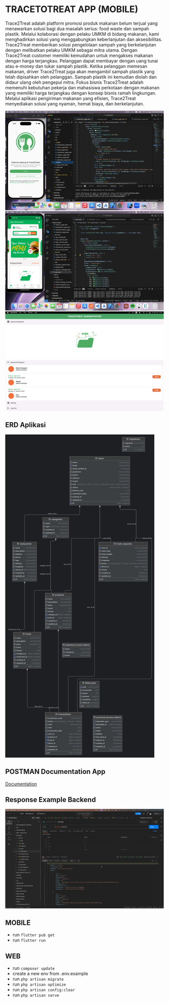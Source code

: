 # TRACETOTREAT APP (MOBILE)

Trace2Treat adalah platform promosi produk makanan belum terjual yang menawarkan solusi bagi dua masalah serius: food waste dan sampah plastik. Melalui kolaborasi dengan pelaku UMKM di bidang makanan, kami menghadirkan solusi yang menggabungkan keberlanjutan dan aksesibilitas. Trace2Treat memberikan solusi pengelolaan sampah yang berkelanjutan dengan melibatkan pelaku UMKM sebagai mitra utama. Dengan Trace2Treat customer memiliki kemudahan untuk mengakses makanan dengan harga terjangkau. Pelanggan dapat membayar dengan uang tunai atau e-money dan tukar sampah plastik. Ketika pelanggan memesan makanan, driver Trace2Treat juga akan mengambil sampah plastik yang telah dipisahkan oleh pelanggan. Sampah plastik ini kemudian diolah dan didaur ulang oleh pengepul mitra. Fokus bisnis Trace2Treat adalah memenuhi kebutuhan pekerja dan mahasiswa perkotaan dengan makanan yang memiliki harga terjangkau dengan konsep bisnis ramah lingkungan. Melalui aplikasi pengiriman makanan yang efisien, Trace2Treat menyediakan solusi yang nyaman, hemat biaya, dan berkelanjutan.


![MOBILE](assets/1.png)
![MOBILE](assets/2.png)
![MOBILE](assets/4.png)


## ERD Aplikasi
![MOBILE](assets/echobytes.png)


## POSTMAN Documentation App 
[Documentation](https://documenter.getpostman.com/view/15380804/2s9YsMBBqX)
 

## Response Example Backend
![MOBILE](assets/3.png)



## MOBILE 
- run `flutter pub get`
- run `flutter run`


## WEB
- run `composer update`
- create a new env from .env.example
- run `php artisan migrate`
- run `php artisan optimize`
- run `php artisan config:clear`
- run `php artisan serve`
